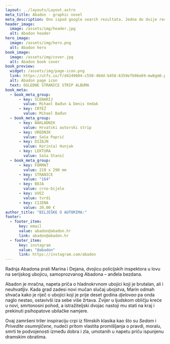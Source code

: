 ```yaml
---
layout: ../layouts/Layout.astro
meta_title: Abadon - graphic novel
meta_description: Ono ispod google search rezultata. Jedna do dvije recenice.
header_image:
  image: /assets/img/header.jpg
  alt: Abadon header
hero_image:
  image: /assets/img/hero.png
  alt: Abadon hero
book_image:
  image: /assets/img/cover.jpg
  alt: Abadon book cover
book_preview:
  widget: /assets/img/page-icon.png
  link: https://utfs.io/f/d4249604-c550-40dd-b456-6359efb96e69-mw8gm0.pdf
  alt: Abadon page icon
  text: OGLEDNE STRANICE STRIP ALBUMA
book_meta:
  - book_meta_group:
      - key: SCENARIJ
        value: Mihael Bađun & Denis Vedak
      - key: CRTEŽ
        value: Mihael Bađun
  - book_meta_group:
      - key: NAKLADNIK
        value: Hrvatski autorski strip
      - key: UREDNIK
        value: Saša Paprić
      - key: DIZAJN
        value: Korin(a) Hunjak
      - key: LEKTURA
        value: Saša Stanić
  - book_meta_group:
      - key: FORMAT
        value: 210 x 290 mm
      - key: STRANICE
        value: "164"
      - key: BOJA
        value: crno-bijelo
      - key: UVEZ
        value: tvrdi
      - key: CIJENA
        value: 20,00 €
author_title: "BILJEŠKE O AUTORIMA:"
footer:
  - footer_item:
      key: email
      value: abadon@abadon.hr
      link: abadon@abadon.hr
  - footer_item:
      key: instagram
      value: "@abadon"
      link: https://instagram.com/abadon
---
```


Radnja Abadona prati Marina i Dejana, dvojicu policijskih inspektora u lovu na serijskog ubojicu, samoprozvanog Abadona – anđela bezdana.

Abadon je mračna, napeta priča o hladnokrvnom ubojici koji je brutalan, ali i neuhvatljiv. Kada grad zadesi novi mučan slučaj ubojstva, Marin odmah shvaća kako je riječ o ubojici koji je prije deset godina _djelovao_ pa onda naglo nestao, ostavivši iza sebe više žrtava. Zvijer u ljudskom obličju kreće u novi, smrtonosni pohod, a istražiteljski dvojac nastoji mu stati na kraj i prekinuti psihopatove ubilačke namjere.

Ovaj zamršeni triler inspiraciju crpi iz filmskih klasika kao što su _Sedam_ i _Privedite osumnjičene_, nudeći pritom vlastita promišljanja o pravdi, moralu, smrti te podvojenosti između dobra i zla, umotanih u napetu priču ispunjenu dramskim obratima.
